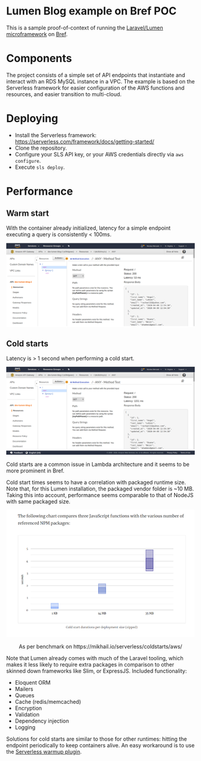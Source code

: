 # Lumen Blog example on Bref POC

This is a sample proof-of-context of running the [Laravel/Lumen microframework](https://lumen.laravel.com/) on [Bref](https://bref.sh/).

# Components

The project consists of a simple set of API endpoints that instantiate and interact with an RDS MySQL instance in a VPC.
The example is based on the Serverless framework for easier configuration of the AWS functions and resources, and easier transition to multi-cloud.

# Deploying

- Install the Serverless framework: https://serverless.com/framework/docs/getting-started/
- Clone the repository.
- Configure your SLS API key, or your AWS credentials directly via `aws configure`.
- Execute `sls deploy`.

# Performance

## Warm start

With the container already initialized, latency for a simple endpoint executing a query is consistently < 100ms.

![Warm start](warm-start.png)

## Cold starts

Latency is > 1 second when performing a cold start. 

![Cold start](cold-start.png)

Cold starts are a common issue in Lambda architecture and it seems to be more prominent in Bref.

Cold start times seems to have a correlation with packaged runtime size.
Note that, for this Lumen installation, the packaged vendor folder is ~10 MB.
Taking this into account, performance seems comparable to that of NodeJS with same packaged size.

![Latency wrt. size](latency-vs-size.png)

<center>
<p>
As per benchmark on https://mikhail.io/serverless/coldstarts/aws/
</p>
</center>


Note that Lumen already comes with much of the Laravel tooling, which makes it less likely to require extra packages in comparison to other skinned down
frameworks like Slim, or ExpressJS. Included functionality:

- Eloquent ORM
- Mailers
- Queues
- Cache (redis/memcached)
- Encryption
- Validation
- Dependency injection
- Logging

Solutions for cold starts are similar to those for other runtimes: hitting the endpoint periodically to keep containers alive.
An easy workaround is to use the [Serverless warmup plugin](https://serverless.com/plugins/serverless-plugin-warmup/).
